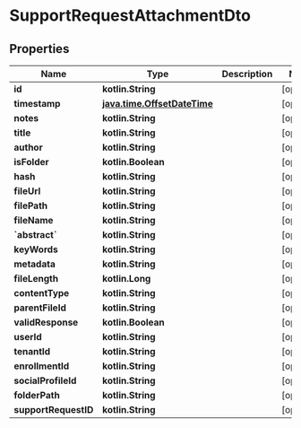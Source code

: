 
# SupportRequestAttachmentDto

## Properties
| Name | Type | Description | Notes |
| ------------ | ------------- | ------------- | ------------- |
| **id** | **kotlin.String** |  |  [optional] |
| **timestamp** | [**java.time.OffsetDateTime**](java.time.OffsetDateTime.md) |  |  [optional] |
| **notes** | **kotlin.String** |  |  [optional] |
| **title** | **kotlin.String** |  |  [optional] |
| **author** | **kotlin.String** |  |  [optional] |
| **isFolder** | **kotlin.Boolean** |  |  [optional] |
| **hash** | **kotlin.String** |  |  [optional] |
| **fileUrl** | **kotlin.String** |  |  [optional] |
| **filePath** | **kotlin.String** |  |  [optional] |
| **fileName** | **kotlin.String** |  |  [optional] |
| **&#x60;abstract&#x60;** | **kotlin.String** |  |  [optional] |
| **keyWords** | **kotlin.String** |  |  [optional] |
| **metadata** | **kotlin.String** |  |  [optional] |
| **fileLength** | **kotlin.Long** |  |  [optional] |
| **contentType** | **kotlin.String** |  |  [optional] |
| **parentFileId** | **kotlin.String** |  |  [optional] |
| **validResponse** | **kotlin.Boolean** |  |  [optional] |
| **userId** | **kotlin.String** |  |  [optional] |
| **tenantId** | **kotlin.String** |  |  [optional] |
| **enrollmentId** | **kotlin.String** |  |  [optional] |
| **socialProfileId** | **kotlin.String** |  |  [optional] |
| **folderPath** | **kotlin.String** |  |  [optional] |
| **supportRequestID** | **kotlin.String** |  |  [optional] |



